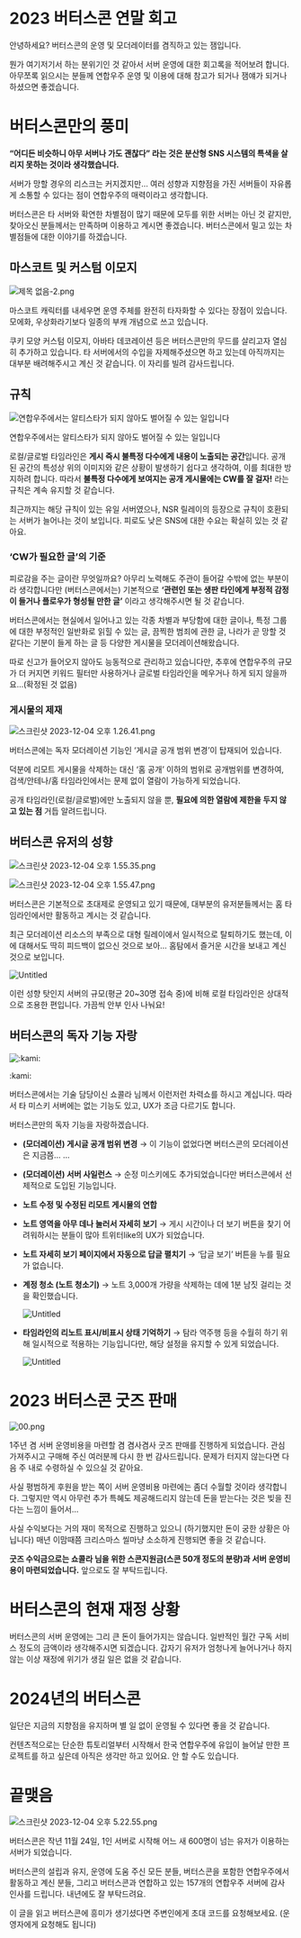 # 2023 버터스콘 연말 회고

안녕하세요? 버터스콘의 운영 및 모더레이터를 겸직하고 있는 잼입니다.

뭔가 여기저기서 하는 분위기인 것 같아서 서버 운영에 대한 회고록을 적어보려 합니다. 아무쪼록 읽으시는 분들께 연합우주 운영 및 이용에 대해 참고가 되거나 잼얘가 되거나 하셨으면 좋겠습니다.

# 버터스콘만의 풍미

**“어디든 비슷하니 아무 서버나 가도 괜찮다” 라는 것은 분산형 SNS 시스템의 특색을 살리지 못하는 것이라 생각했습니다.** 

서버가 망할 경우의 리스크는 커지겠지만… 여러 성향과 지향점을 가진 서버들이 자유롭게 소통할 수 있다는 점이 연합우주의 매력이라고 생각합니다.

버터스콘은 타 서버와 확연한 차별점이 많기 때문에 모두를 위한 서버는 아닌 것 같지만, 찾아오신 분들께서는 만족하며 이용하고 계시면 좋겠습니다. 버터스콘에서 밀고 있는 차별점들에 대한 이야기를 하겠습니다.

## 마스코트 및 커스텀 이모지

![제목 없음-2.png](%25E1%2584%258C%25E1%2585%25A6%25E1%2584%2586%25E1%2585%25A9%25E1%2586%25A8_%25E1%2584%258B%25E1%2585%25A5%25E1%2586%25B9%25E1%2584%258B%25E1%2585%25B3%25E1%2586%25B7-2.png)

마스코트 캐릭터를 내세우면 운영 주체를 완전히 타자화할 수 있다는 장점이 있습니다. 모에화, 우상화라기보다 일종의 부캐 개념으로 쓰고 있습니다.

쿠키 모양 커스텀 이모지, 아바타 데코레이션 등은 버터스콘만의 무드를 살리고자 열심히 추가하고 있습니다. 타 서버에서의 수입을 자제해주셨으면 하고 있는데 아직까지는 대부분 배려해주시고 계신 것 같습니다. 이 자리를 빌려 감사드립니다. 

## 규칙

![연합우주에서는 알티스타가 되지 않아도 벌어질 수 있는 일입니다](Untitled.png)

연합우주에서는 알티스타가 되지 않아도 벌어질 수 있는 일입니다

로컬/글로벌 타임라인은 **게시 즉시 불특정 다수에게 내용이 노출되는 공간**입니다. 공개된 공간의 특성상 위의 이미지와 같은 상황이 발생하기 쉽다고 생각하여, 이를 최대한 방지하려 합니다. 따라서 **불특정 다수에게 보여지는 공개 게시물에는 CW를 잘 걸자!** 라는 규칙은 계속 유지할 것 같습니다.

최근까지는 해당 규칙이 있는 유일 서버였으나, NSR 릴레이의 등장으로 규칙이 호환되는 서버가 늘어나는 것이 보입니다. 피로도 낮은 SNS에 대한 수요는 확실히 있는 것 같아요.

### ‘CW가 필요한 글’의 기준

피로감을 주는 글이란 무엇일까요? 아무리 노력해도 주관이 들어갈 수밖에 없는 부분이라 생각합니다만 (버터스콘에서는) 기본적으로 **‘관련인 또는 생판 타인에게 부정적 감정이 들거나 플로우가 형성될 만한 글’** 이라고 생각해주시면 될 것 같습니다. 

버터스콘에서는 현실에서 일어나고 있는 각종 차별과 부당함에 대한 글이나, 특정 그룹에 대한 부정적인 일반화로 읽힐 수 있는 글, 끔찍한 범죄에 관한 글, 나라가 곧 망할 것 같다는 기분이 들게 하는 글 등 다양한 게시물을 모더레이션해왔습니다. 

따로 신고가 들어오지 않아도 능동적으로 관리하고 있습니다만, 추후에 연합우주의 규모가 더 커지면 키워드 필터만 사용하거나 글로벌 타임라인을 메우거나 하게 되지 않을까요…(확정된 것 없음)

### 게시물의 제재

![스크린샷 2023-12-04 오후 1.26.41.png](%25E1%2584%2589%25E1%2585%25B3%25E1%2584%258F%25E1%2585%25B3%25E1%2584%2585%25E1%2585%25B5%25E1%2586%25AB%25E1%2584%2589%25E1%2585%25A3%25E1%2586%25BA_2023-12-04_%25E1%2584%258B%25E1%2585%25A9%25E1%2584%2592%25E1%2585%25AE_1.26.41.png)

버터스콘에는 독자 모더레이션 기능인 ‘게시글 공개 범위 변경’이 탑재되어 있습니다. 

덕분에 리모트 게시물을 삭제하는 대신 ‘홈 공개’ 이하의 범위로 공개범위를 변경하여, 검색/안테나/홈 타임라인에서는 문제 없이 열람이 가능하게 되었습니다. 

공개 타임라인(로컬/글로벌)에만 노출되지 않을 뿐, **필요에 의한 열람에 제한을 두지 않고 있는 점** 거듭 알려드립니다. 

## 버터스콘 유저의 성향

![스크린샷 2023-12-04 오후 1.55.35.png](%25E1%2584%2589%25E1%2585%25B3%25E1%2584%258F%25E1%2585%25B3%25E1%2584%2585%25E1%2585%25B5%25E1%2586%25AB%25E1%2584%2589%25E1%2585%25A3%25E1%2586%25BA_2023-12-04_%25E1%2584%258B%25E1%2585%25A9%25E1%2584%2592%25E1%2585%25AE_1.55.35.png)

![스크린샷 2023-12-04 오후 1.55.47.png](%25E1%2584%2589%25E1%2585%25B3%25E1%2584%258F%25E1%2585%25B3%25E1%2584%2585%25E1%2585%25B5%25E1%2586%25AB%25E1%2584%2589%25E1%2585%25A3%25E1%2586%25BA_2023-12-04_%25E1%2584%258B%25E1%2585%25A9%25E1%2584%2592%25E1%2585%25AE_1.55.47.png)

버터스콘은 기본적으로 초대제로 운영되고 있기 때문에, 대부분의 유저분들께서는 홈 타임라인에서만 활동하고 계시는 것 같습니다.

최근 모더레이션 리소스의 부족으로 대형 릴레이에서 일시적으로 탈퇴하기도 했는데, 이에 대해서도 딱히 피드백이 없으신 것으로 보아… 홈탐에서 즐거운 시간을 보내고 계신 것으로 보입니다.

![Untitled](Untitled%201.png)

이런 성향 탓인지 서버의 규모(평균 20~30명 접속 중)에 비해 로컬 타임라인은 상대적으로 조용한 편입니다. 가끔씩 안부 인사 나눠요! 

## 버터스콘의 독자 기능 자랑

![:kami:](%25E1%2584%258C%25E1%2585%25A6%25E1%2584%2586%25E1%2585%25A9%25E1%2586%25A8_%25E1%2584%258B%25E1%2585%25A5%25E1%2586%25B9%25E1%2584%2582%25E1%2585%25B3%25E1%2586%25AB_%25E1%2584%258B%25E1%2585%25A1%25E1%2584%2590%25E1%2585%25B3%25E1%2584%258B%25E1%2585%25AF%25E1%2584%258F%25E1%2585%25B3_50.png)

:kami:

버터스콘에서는 기술 담당이신 쇼콜라 님께서 이런저런 차력쇼를 하시고 계십니다. 따라서 타 미스키 서버에는 없는 기능도 있고, UX가 조금 다르기도 합니다.  

버터스콘만의 독자 기능을 자랑하겠습니다.

- **(모더레이션) 게시글 공개 범위 변경**
→ 이 기능이 없었다면 버터스콘의 모더레이션은 지금쯤… …
- **(모더레이션) 서버 사일런스** 
→ 순정 미스키에도 추가되었습니다만 버터스콘에서 선제적으로 도입된 기능입니다.
- **노트 수정 및 수정된 리모트 게시물의 연합**
- **노트 영역을 아무 데나 눌러서 자세히 보기** 
→ 게시 시간이나 더 보기 버튼을 찾기 어려워하시는 분들이 많아 트위터like의 UX가 되었습니다.
- **노트 자세히 보기 페이지에서 자동으로 답글 펼치기**
→ ‘답글 보기’ 버튼을 누를 필요가 없습니다.
- **계정 청소 (노트 청소기)**
→ 노트 3,000개 가량을 삭제하는 데에 1분 남짓 걸리는 것을 확인했습니다.
    
    ![Untitled](Untitled%202.png)
    
- **타임라인의 리노트 표시/비표시 상태 기억하기**
→ 탐라 역주행 등을 수월히 하기 위해 일시적으로 적용하는 기능입니다만, 해당 설정을 유지할 수 있게 되었습니다.
    
    ![Untitled](Untitled%203.png)
    

# 2023 버터스콘 굿즈 판매

![00.png](00.png)

1주년 겸 서버 운영비용을 마련할 겸 겸사겸사 굿즈 판매를 진행하게 되었습니다. 관심 가져주시고 구매해 주신 여러분께 다시 한 번 감사드립니다. 문제가 터지지 않는다면 다음 주 내로 수령하실 수 있으실 것 같아요.

사실 평범하게 후원을 받는 쪽이 서버 운영비용 마련에는 좀더 수월할 것이라 생각합니다. 그렇지만 역시 아무런 추가 특혜도 제공해드리지 않는데 돈을 받는다는 것은 빚을 진다는 느낌이 들어서… 

사실 수익보다는 거의 재미 목적으로 진행하고 있으니 (하기했지만 돈이 궁한 상황은 아닙니다) 매년 이맘때쯤 크리스마스 씰마냥 소소하게 진행되면 좋을 것 같습니다. 

**굿즈 수익금으로는 쇼콜라 님을 위한 스콘지원금(스콘 50개 정도의 분량)과 서버 운영비용이 마련되었습니다.** 앞으로도 잘 부탁드립니다.

# 버터스콘의 현재 재정 상황

버터스콘의 서버 운영에는 그리 큰 돈이 들어가지는 않습니다. 일반적인 월간 구독 서비스 정도의 금액이라 생각해주시면 되겠습니다. 갑자기 유저가 엄청나게 늘어나거나 하지 않는 이상 재정에 위기가 생길 일은 없을 것 같습니다. 

# 2024년의 버터스콘

일단은 지금의 지향점을 유지하며 별 일 없이 운영될 수 있다면 좋을 것 같습니다. 

컨텐츠적으로는 단순한 튜토리얼부터 시작해서 한국 연합우주에 유입이 늘어날 만한 프로젝트를 하고 싶은데 아직은 생각만 하고 있어요. 안 할 수도 있습니다.

# 끝맺음

![스크린샷 2023-12-04 오후 5.22.55.png](%25E1%2584%2589%25E1%2585%25B3%25E1%2584%258F%25E1%2585%25B3%25E1%2584%2585%25E1%2585%25B5%25E1%2586%25AB%25E1%2584%2589%25E1%2585%25A3%25E1%2586%25BA_2023-12-04_%25E1%2584%258B%25E1%2585%25A9%25E1%2584%2592%25E1%2585%25AE_5.22.55.png)

버터스콘은 작년 11월 24일, 1인 서버로 시작해 어느 새 600명이 넘는 유저가 이용하는 서버가 되었습니다.

버터스콘의 설립과 유지, 운영에 도움 주신 모든 분들, 버터스콘을 포함한 연합우주에서 활동하고 계신 분들, 그리고 버터스콘과 연합하고 있는 157개의 연합우주 서버에 감사 인사를 드립니다. 내년에도 잘 부탁드려요.

이 글을 읽고 버터스콘에 흥미가 생기셨다면 주변인에게 초대 코드를 요청해보세요. (운영자에게 요청해도 됩니다)